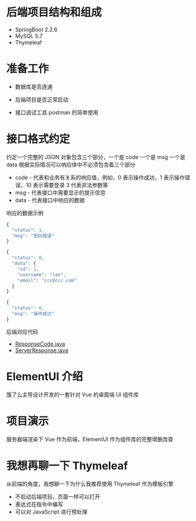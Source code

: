 # 后端项目结构和组成

* SpringBoot 2.2.6
* MySQL 5.7
* Thymeleaf



# 准备工作

* 数据库是否连通
* 后端项目是否正常启动

* 接口调试工具 postman 的简单使用



# 接口格式约定

约定一个完整的 JSON 对象包含三个部分，一个是 code 一个是 msg 一个是 data 根据实际情况可以响应体中不必须包含着三个部分

* code - 代表和业务有关系的响应值，例如，0 表示操作成功，1 表示操作错误，10 表示需要登录 3 代表非法参数等
* msg - 代表接口中需要显示的提示信息
* data - 代表接口中响应的数据

响应的数据示例

```javascript
{
  "status": 1,
  "msg": "密码错误"
}

{
  "status": 0,
  "data": {
    "id": 1,
    "username": "lee",
    "email": "ccc@ccc.com"
  }
}

{
  "status": 0,
  "msg": "操作成功"
}
```

后端对应代码

* [ResponseCode.java](https://github.com/rbackrock/learn-vue-framework/blob/master/src/main/java/com/example/common/ResponseCode.java)
* [ServerResponse.java](https://github.com/rbackrock/learn-vue-framework/blob/master/src/main/java/com/example/common/ServerResponse.java)

# ElementUI 介绍

饿了么主导设计开发的一套针对 Vue 的桌面端 UI 组件库



# 项目演示

服务器端渲染下 Vue 作为前端，ElementUI 作为组件库的完整增删改查



# 我想再聊一下 Thymeleaf

从前端的角度，我想聊一下为什么我推荐使用 Thymeleaf 作为模板引擎

* 不启动后端项目，页面一样可以打开
* 表达式在指令中编写
* 可以对 JavaScript 进行预处理